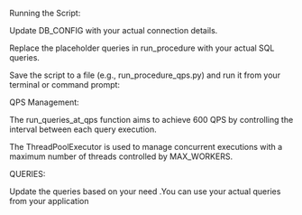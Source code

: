 Running the Script:

Update DB_CONFIG with your actual connection details.

Replace the placeholder queries in run_procedure with your actual SQL queries.

Save the script to a file (e.g., run_procedure_qps.py) and run it from your terminal or command prompt:


QPS Management:

The run_queries_at_qps function aims to achieve 600 QPS by controlling the interval between each query execution.

The ThreadPoolExecutor is used to manage concurrent executions with a maximum number of threads controlled by MAX_WORKERS.


QUERIES:

Update the queries based on your need .You can use your actual queries from your application
